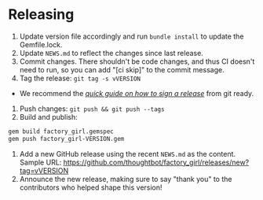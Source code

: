 # Releasing

1. Update version file accordingly and run `bundle install` to update the
   Gemfile.lock.
1. Update `NEWS.md` to reflect the changes since last release.
1. Commit changes.
   There shouldn't be code changes,
   and thus CI doesn't need to run,
   so you can add "[ci skip]" to the commit message.
1. Tag the release: `git tag -s vVERSION`
  - We recommend the [_quick guide on how to sign a release_] from git ready.
1. Push changes: `git push && git push --tags`
1. Build and publish:
  ```bash
  gem build factory_girl.gemspec
  gem push factory_girl-VERSION.gem
  ```

1. Add a new GitHub release using the recent `NEWS.md` as the content. Sample
   URL: https://github.com/thoughtbot/factory_girl/releases/new?tag=vVERSION
1. Announce the new release,
   making sure to say "thank you" to the contributors
   who helped shape this version!

[_quick guide on how to sign a release_]: http://gitready.com/advanced/2014/11/02/gpg-sign-releases.html

